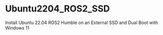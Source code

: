 # Ubuntu2204_ROS2_SSD
Install Ubuntu 22.04 ROS2 Humble on an External SSD and Dual Boot with Windows 11
